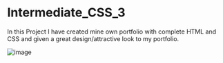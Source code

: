 # Intermediate_CSS_3

In this Project I have created mine own portfolio with complete HTML and CSS and given a great design/attractive look to my portfolio.

![image](https://user-images.githubusercontent.com/57325260/131557828-a4c02727-e644-415c-8796-df81a9dc4c29.png)
